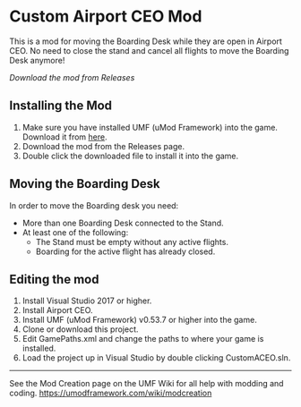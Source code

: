 # Custom Airport CEO Mod

This is a mod for moving the Boarding Desk while they are open in Airport CEO.
No need to close the stand and cancel all flights to move the Boarding Desk anymore!

*Download the mod from Releases*

## Installing the Mod
1. Make sure you have installed UMF (uMod Framework) into the game. Download it from [here](https://umodframework.com/download).
2. Download the mod from the Releases page.
3. Double click the downloaded file to install it into the game.

## Moving the Boarding Desk
In order to move the Boarding desk you need:
* More than one Boarding Desk connected to the Stand.
* At least one of the following:
  * The Stand must be empty without any active flights.
  * Boarding for the active flight has already closed.
## Editing the mod

 1. Install Visual Studio 2017 or higher.
 2. Install Airport CEO.
 3. Install UMF (uMod Framework) v0.53.7 or higher into the game.
 4. Clone or download this project.
 5. Edit GamePaths.xml and change the paths to where your game is installed.
 6. Load the project up in Visual Studio by double clicking CustomACEO.sln.


---
See the Mod Creation page on the UMF Wiki for all help with modding and coding.
https://umodframework.com/wiki/modcreation